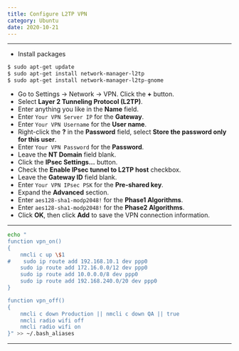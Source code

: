 ```yaml
---
title: Configure L2TP VPN
category: Ubuntu
date: 2020-10-21
---
```


-----

* Install packages
```bash
$ sudo apt-get update
$ sudo apt-get install network-manager-l2tp
$ sudo apt-get install network-manager-l2tp-gnome
```

* Go to Settings -> Network -> VPN. Click the **+** button.
* Select **Layer 2 Tunneling Protocol (L2TP)**.
* Enter anything you like in the **Name** field.
* Enter `Your VPN Server IP` for the **Gateway**.
* Enter `Your VPN Username` for the **User name**.
* Right-click the **?** in the **Password** field, select **Store the password only for this user**.
* Enter `Your VPN Password` for the **Password**.
* Leave the **NT Domain** field blank.
* Click the **IPsec Settings...** button.
* Check the **Enable IPsec tunnel to L2TP host** checkbox.
* Leave the **Gateway ID** field blank.
* Enter `Your VPN IPsec PSK` for the **Pre-shared key**.
* Expand the **Advanced** section.
* Enter `aes128-sha1-modp2048!` for the **Phase1 Algorithms**.
* Enter `aes128-sha1-modp2048!` for the **Phase2 Algorithms**.
* Click **OK**, then click **Add** to save the VPN connection information.

-----

```bash
echo "
function vpn_on()
{
    nmcli c up \$1
#    sudo ip route add 192.168.10.1 dev ppp0
    sudo ip route add 172.16.0.0/12 dev ppp0
    sudo ip route add 10.0.0.0/8 dev ppp0
    sudo ip route add 192.168.240.0/20 dev ppp0
}

function vpn_off()
{
    nmcli c down Production || nmcli c down QA || true
    nmcli radio wifi off
    nmcli radio wifi on
}" >> ~/.bash_aliases
```

-----
